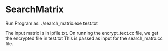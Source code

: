 # SearchMatrix 

Run Program as: 
./search_matrix.exe test.txt


The input matrix is in ipfile.txt.
On running the encrypt_text.cc file, we get the encrypted file in test.txt
This is passed as input for the search_matrx.cc file.


